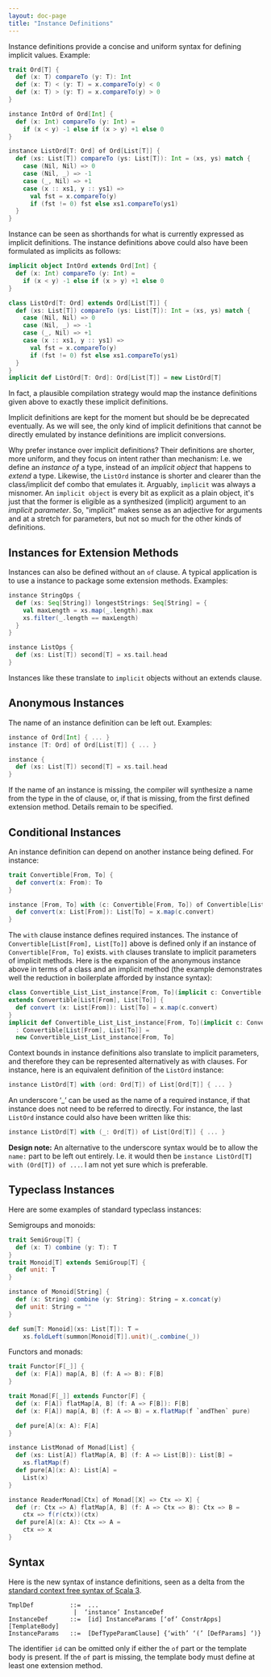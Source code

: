 ```yaml
---
layout: doc-page
title: "Instance Definitions"
---
```


Instance definitions provide a concise and uniform syntax for defining implicit values. Example:

```scala
trait Ord[T] {
  def (x: T) compareTo (y: T): Int
  def (x: T) < (y: T) = x.compareTo(y) < 0
  def (x: T) > (y: T) = x.compareTo(y) > 0
}

instance IntOrd of Ord[Int] {
  def (x: Int) compareTo (y: Int) =
    if (x < y) -1 else if (x > y) +1 else 0
}

instance ListOrd[T: Ord] of Ord[List[T]] {
  def (xs: List[T]) compareTo (ys: List[T]): Int = (xs, ys) match {
    case (Nil, Nil) => 0
    case (Nil, _) => -1
    case (_, Nil) => +1
    case (x :: xs1, y :: ys1) =>
      val fst = x.compareTo(y)
      if (fst != 0) fst else xs1.compareTo(ys1)
  }
}
```

Instance can be seen as shorthands for what is currently expressed as implicit definitions. The instance definitions above could also have been formulated as implicits as follows:
```scala
implicit object IntOrd extends Ord[Int] {
  def (x: Int) compareTo (y: Int) =
    if (x < y) -1 else if (x > y) +1 else 0
}

class ListOrd[T: Ord] extends Ord[List[T]] {
  def (xs: List[T]) compareTo (ys: List[T]): Int = (xs, ys) match {
    case (Nil, Nil) => 0
    case (Nil, _) => -1
    case (_, Nil) => +1
    case (x :: xs1, y :: ys1) =>
      val fst = x.compareTo(y)
      if (fst != 0) fst else xs1.compareTo(ys1)
  }
}
implicit def ListOrd[T: Ord]: Ord[List[T]] = new ListOrd[T]
```
In fact, a plausible compilation strategy would map the instance definitions given above to exactly these implicit definitions.

Implicit definitions are kept for the moment but should be be deprecated eventually. As we will see, the only kind of implicit definitions that cannot be directly emulated by instance definitions are implicit conversions.

Why prefer instance over implicit definitions? Their definitions are shorter, more uniform, and they focus on intent rather than mechanism: I.e. we define an _instance of_ a type, instead of an _implicit object_ that happens to _extend_ a type. Likewise, the `ListOrd` instance is shorter and clearer than the class/implicit def combo that emulates it. Arguably, `implicit` was always a misnomer. An `implicit object` is every bit as explicit as a plain object, it's just that the former is eligible as a synthesized (implicit) argument to an _implicit parameter_. So, "implicit" makes sense as an adjective for arguments and at a stretch for parameters, but not so much for the other kinds of definitions.

## Instances for Extension Methods

Instances can also be defined without an `of` clause. A typical application is to use a instance to package some extension methods. Examples:

```scala
instance StringOps {
  def (xs: Seq[String]) longestStrings: Seq[String] = {
    val maxLength = xs.map(_.length).max
    xs.filter(_.length == maxLength)
  }
}

instance ListOps {
  def (xs: List[T]) second[T] = xs.tail.head
}
```
Instances like these translate to `implicit` objects without an extends clause.

## Anonymous Instances

The name of an instance definition can be left out. Examples:
```scala
instance of Ord[Int] { ... }
instance [T: Ord] of Ord[List[T]] { ... }

instance {
  def (xs: List[T]) second[T] = xs.tail.head
}
```
If the name of an instance is missing, the compiler will synthesize a name from
the type in the of clause, or, if that is missing, from the first defined
extension method. Details remain to be specified.

## Conditional Instances

An instance definition can depend on another instance being defined. For instance:
```scala
trait Convertible[From, To] {
  def convert(x: From): To
}

instance [From, To] with (c: Convertible[From, To]) of Convertible[List[From], List[To]] {
  def convert(x: List[From]): List[To] = x.map(c.convert)
}
```

The `with` clause instance defines required instances. The instance of `Convertible[List[From], List[To]]` above is defined only if an instance of `Convertible[From, To]` exists.
`with` clauses translate to implicit parameters of implicit methods. Here is the expansion of the anonymous instance above in terms of a class and an implicit method (the example demonstrates well the reduction in boilerplate afforded by instance syntax):
```scala
class Convertible_List_List_instance[From, To](implicit c: Convertible[From, To])
extends Convertible[List[From], List[To]] {
  def convert (x: List[From]): List[To] = x.map(c.convert)
}
implicit def Convertible_List_List_instance[From, To](implicit c: Convertible[From, To])
  : Convertible[List[From], List[To]] =
  new Convertible_List_List_instance[From, To]
```
Context bounds in instance definitions also translate to implicit parameters, and therefore they can be represented alternatively as with clauses. For instance, here is an equivalent definition of the `ListOrd` instance:
```scala
instance ListOrd[T] with (ord: Ord[T]) of List[Ord[T]] { ... }
```
An underscore ‘_’ can be used as the name of a required instance, if that instance does not
need to be referred to directly. For instance, the last `ListOrd` instance could also have been written like this:
```scala
instance ListOrd[T] with (_: Ord[T]) of List[Ord[T]] { ... }
```

**Design note:** An alternative to the underscore syntax would be to allow the `name:` part to be left out entirely. I.e. it would then be `instance ListOrd[T] with (Ord[T]) of ...`. I am not yet sure which is preferable.


## Typeclass Instances

Here are some examples of standard typeclass instances:

Semigroups and monoids:

```scala
trait SemiGroup[T] {
  def (x: T) combine (y: T): T
}
trait Monoid[T] extends SemiGroup[T] {
  def unit: T
}

instance of Monoid[String] {
  def (x: String) combine (y: String): String = x.concat(y)
  def unit: String = ""
}

def sum[T: Monoid](xs: List[T]): T =
    xs.foldLeft(summon[Monoid[T]].unit)(_.combine(_))
```
Functors and monads:
```scala
trait Functor[F[_]] {
  def (x: F[A]) map[A, B] (f: A => B): F[B]
}

trait Monad[F[_]] extends Functor[F] {
  def (x: F[A]) flatMap[A, B] (f: A => F[B]): F[B]
  def (x: F[A]) map[A, B] (f: A => B) = x.flatMap(f `andThen` pure)

  def pure[A](x: A): F[A]
}

instance ListMonad of Monad[List] {
  def (xs: List[A]) flatMap[A, B] (f: A => List[B]): List[B] =
    xs.flatMap(f)
  def pure[A](x: A): List[A] =
    List(x)
}

instance ReaderMonad[Ctx] of Monad[[X] => Ctx => X] {
  def (r: Ctx => A) flatMap[A, B] (f: A => Ctx => B): Ctx => B =
    ctx => f(r(ctx))(ctx)
  def pure[A](x: A): Ctx => A =
    ctx => x
}
```

## Syntax

Here is the new syntax of instance definitions, seen as a delta from the [standard context free syntax of Scala 3](http://dotty.epfl.ch/docs/internals/syntax.html).
```
TmplDef          ::=  ...
                  |  ‘instance’ InstanceDef
InstanceDef      ::=  [id] InstanceParams [‘of’ ConstrApps] [TemplateBody]
InstanceParams   ::=  [DefTypeParamClause] {‘with’ ‘(’ [DefParams] ‘)}
```
The identifier `id` can be omitted only if either the `of` part or the template body is present. If the `of` part is missing, the template body must define at least one extension method.